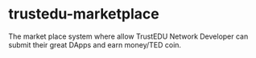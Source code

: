 # trustedu-marketplace
The market place system where allow TrustEDU Network Developer can submit their great DApps and earn money/TED coin.
